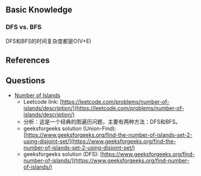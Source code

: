 ## Basic Knowledge

### DFS vs. BFS

DFS和BFS的时间复杂度都是O(V+E)

## References


## Questions
- [Number of Islands](NumberOfIslands.py)
    - Leetcode link: [https://leetcode.com/problems/number-of-islands/description/](https://leetcode.com/problems/number-of-islands/description/)
    - 分析：这是一个经典的图遍历问题，主要有两种方法：DFS和BFS。
    - geeksforgeeks solution (Union-Find): [https://www.geeksforgeeks.org/find-the-number-of-islands-set-2-using-disjoint-set/](https://www.geeksforgeeks.org/find-the-number-of-islands-set-2-using-disjoint-set/)
    - geeksforgeeks solution (DFS): [https://www.geeksforgeeks.org/find-number-of-islands/](https://www.geeksforgeeks.org/find-number-of-islands/)
